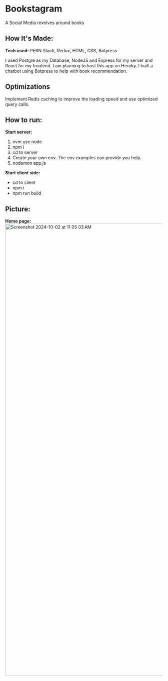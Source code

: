 # Bookstagram
A Social Media revolves around books

## How It's Made:

**Tech used:** PERN Stack, Redux, HTML, CSS, Botpress

I used Postgre as my Database, NodeJS and Express for my server and React for my frontend. I am planning to host this app on Heroky. I built a chatbot using Botpress to help with book recommendation.

## Optimizations
Implement Redis caching to improve the loading speed and use optimized query calls.

## How to run:
**Start server:** 
1. nvm use node
2. npm i
3. cd to server
4. Create your own env. The env examples can provide you help.
5. nodemon app.js

**Start client side:**
- cd to client
- npm i
- npm run build

## Picture:
**Home page:** 
<img width="1440" alt="Screenshot 2024-10-02 at 11 05 03 AM" src="https://github.com/user-attachments/assets/c07ad635-7dee-4af2-9aa9-957ec4698c01">



